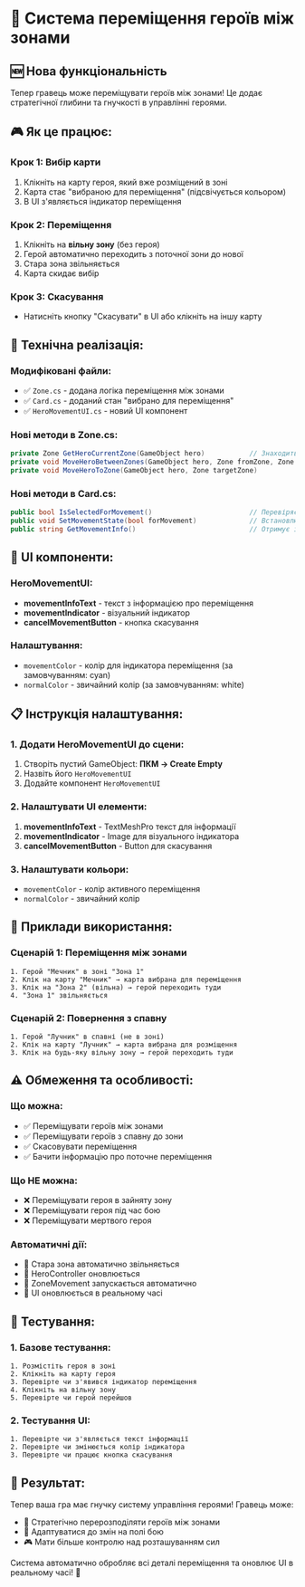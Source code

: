 # 🎯 Система переміщення героїв між зонами

## 🆕 **Нова функціональність**

Тепер гравець може переміщувати героїв між зонами! Це додає стратегічної глибини та гнучкості в управлінні героями.

## 🎮 **Як це працює:**

### **Крок 1: Вибір карти**
1. Клікніть на карту героя, який вже розміщений в зоні
2. Карта стає "вибраною для переміщення" (підсвічується кольором)
3. В UI з'являється індикатор переміщення

### **Крок 2: Переміщення**
1. Клікніть на **вільну зону** (без героя)
2. Герой автоматично переходить з поточної зони до нової
3. Стара зона звільняється
4. Карта скидає вибір

### **Крок 3: Скасування**
- Натисніть кнопку "Скасувати" в UI або клікніть на іншу карту

## 🔧 **Технічна реалізація:**

### **Модифіковані файли:**
- ✅ `Zone.cs` - додана логіка переміщення між зонами
- ✅ `Card.cs` - доданий стан "вибрано для переміщення"
- ✅ `HeroMovementUI.cs` - новий UI компонент

### **Нові методи в Zone.cs:**
```csharp
private Zone GetHeroCurrentZone(GameObject hero)           // Знаходить поточну зону героя
private void MoveHeroBetweenZones(GameObject hero, Zone fromZone, Zone toZone)  // Переміщує між зонами
private void MoveHeroToZone(GameObject hero, Zone targetZone)                   // Переміщує до зони
```

### **Нові методи в Card.cs:**
```csharp
public bool IsSelectedForMovement()                        // Перевіряє стан переміщення
public void SetMovementState(bool forMovement)             // Встановлює стан
public string GetMovementInfo()                            // Отримує інформацію
```

## 🎨 **UI компоненти:**

### **HeroMovementUI:**
- **movementInfoText** - текст з інформацією про переміщення
- **movementIndicator** - візуальний індикатор
- **cancelMovementButton** - кнопка скасування

### **Налаштування:**
- `movementColor` - колір для індикатора переміщення (за замовчуванням: cyan)
- `normalColor` - звичайний колір (за замовчуванням: white)

## 📋 **Інструкція налаштування:**

### **1. Додати HeroMovementUI до сцени:**
1. Створіть пустий GameObject: **ПКМ → Create Empty**
2. Назвіть його `HeroMovementUI`
3. Додайте компонент `HeroMovementUI`

### **2. Налаштувати UI елементи:**
1. **movementInfoText** - TextMeshPro текст для інформації
2. **movementIndicator** - Image для візуального індикатора
3. **cancelMovementButton** - Button для скасування

### **3. Налаштувати кольори:**
- `movementColor` - колір активного переміщення
- `normalColor` - звичайний колір

## 🎯 **Приклади використання:**

### **Сценарій 1: Переміщення між зонами**
```
1. Герой "Мечник" в зоні "Зона 1"
2. Клік на карту "Мечник" → карта вибрана для переміщення
3. Клік на "Зона 2" (вільна) → герой переходить туди
4. "Зона 1" звільняється
```

### **Сценарій 2: Повернення з спавну**
```
1. Герой "Лучник" в спавні (не в зоні)
2. Клік на карту "Лучник" → карта вибрана для розміщення
3. Клік на будь-яку вільну зону → герой переходить туди
```

## ⚠️ **Обмеження та особливості:**

### **Що можна:**
- ✅ Переміщувати героїв між зонами
- ✅ Переміщувати героїв з спавну до зони
- ✅ Скасовувати переміщення
- ✅ Бачити інформацію про поточне переміщення

### **Що НЕ можна:**
- ❌ Переміщувати героя в зайняту зону
- ❌ Переміщувати героя під час бою
- ❌ Переміщувати мертвого героя

### **Автоматичні дії:**
- 🔄 Стара зона автоматично звільняється
- 🔄 HeroController оновлюється
- 🔄 ZoneMovement запускається автоматично
- 🔄 UI оновлюється в реальному часі

## 🧪 **Тестування:**

### **1. Базове тестування:**
```
1. Розмістіть героя в зоні
2. Клікніть на карту героя
3. Перевірте чи з'явився індикатор переміщення
4. Клікніть на вільну зону
5. Перевірте чи герой перейшов
```

### **2. Тестування UI:**
```
1. Перевірте чи з'являється текст інформації
2. Перевірте чи змінюється колір індикатора
3. Перевірте чи працює кнопка скасування
```

## 🎉 **Результат:**

Тепер ваша гра має гнучку систему управління героями! Гравець може:
- 🎯 Стратегічно перерозподіляти героїв між зонами
- 🔄 Адаптуватися до змін на полі бою
- 🎮 Мати більше контролю над розташуванням сил

Система автоматично обробляє всі деталі переміщення та оновлює UI в реальному часі! 🚀 